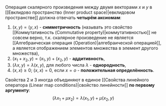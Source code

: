 Операция скалярного произведения между двумя векторами $x$ и $y$ в [[Евклидово пространство (Inner product space)|евклидовом пространстве]] должна отвечать **четырём аксиомам**:
1. $(x,y)=(y,x)$ - **симметричность** (называть это свойство [[Коммутативность (Commutative property)|коммутативностью]] не совсем верно, т.к. скалярное произведение не является [[Алгебраическая операция (Operation)|алгебраической операцией]], а является отображением элементов множества в элемент другого множества),
2. $(x_1+x_2,y)=(x_1,y)+(x_2,y)$ - **аддитивность**,
3. $(\lambda x,y)=\lambda(x,y)$, для любого числа $\lambda$ - **однородность**,
4. $(x,x)\geq 0$; $(x,x)=0$, если $x=o$ - **положительная определённость**.

Свойства 2 и 3 иногда объединяют в единое [[Свойства линейного оператора (Linear map conditions)|свойство линейности]] **по первому аргументу**:$$(\lambda x_1+\mu x_2)=\lambda(x_1,y)+\mu(x_2,y)$$